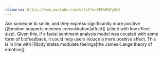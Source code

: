 ```yaml
---
resource: https://www.youtube.com/watch?v=0ESVBW7yAyY
---
```


Ask someone to smile, and they express significantly more positive [[Emotion supports memory consolidation|affect]] (albeit with low effect size). Given this, if a facial sentiment analysis model was coupled with some form of biofeedback, it could help users induce a more positive affect. This is in line with [[Body states modulate feelings|the James-Lange theory of emotion]].